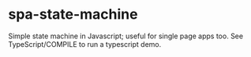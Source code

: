spa-state-machine
=================

Simple state machine in Javascript; useful for single page apps too.  See TypeScript/COMPILE to run a typescript demo.
